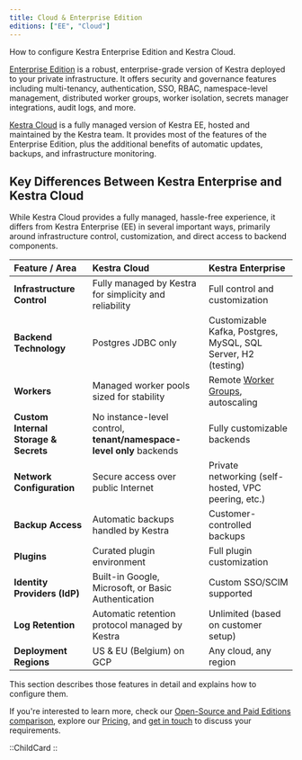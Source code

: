 ```yaml
---
title: Cloud & Enterprise Edition
editions: ["EE", "Cloud"]
---
```


How to configure Kestra Enterprise Edition and Kestra Cloud.

[Enterprise Edition](/enterprise) is a robust, enterprise-grade version of Kestra deployed to your private infrastructure. It offers security and governance features including multi-tenancy, authentication, SSO, RBAC, namespace-level management, distributed worker groups, worker isolation, secrets manager integrations, audit logs, and more.

[Kestra Cloud](/cloud) is a fully managed version of Kestra EE, hosted and maintained by the Kestra team. It provides most of the features of the Enterprise Edition, plus the additional benefits of automatic updates, backups, and infrastructure monitoring.

## Key Differences Between Kestra Enterprise and Kestra Cloud

While Kestra Cloud provides a fully managed, hassle-free experience, it differs from Kestra Enterprise (EE) in several important ways, primarily around infrastructure control, customization, and direct access to backend components.

| Feature / Area                    | Kestra Cloud                                       | Kestra Enterprise                        |
| :--------------------------------- | :------------------------------------------------ | :--------------------------------------- |
| **Infrastructure Control**         | Fully managed by Kestra for simplicity and reliability               | Full control and customization          |
| **Backend Technology**             | Postgres JDBC only                                | Customizable Kafka, Postgres, MySQL, SQL Server, H2 (testing)   |
| **Workers**                        | Managed worker pools sized for stability                  | Remote [Worker Groups](04.scalability/worker-group.md), autoscaling        |
| **Custom Internal Storage & Secrets**              | No instance-level control, **tenant/namespace-level only** backends            | Fully customizable backends              |
| **Network Configuration**          | Secure access over public Internet                             | Private networking (self-hosted, VPC peering, etc.)   |
| **Backup Access**                  | Automatic backups handled by Kestra                 | Customer-controlled backups              |
| **Plugins**                        | Curated plugin environment                                | Full plugin customization                |
| **Identity Providers (IdP)**        | Built-in Google, Microsoft, or Basic Authentication                | Custom SSO/SCIM supported                 |
| **Log Retention**                  | Automatic retention protocol managed by Kestra      | Unlimited (based on customer setup)      |
| **Deployment Regions**             | US & EU (Belgium) on GCP                          | Any cloud, any region                    |

This section describes those features in detail and explains how to configure them.

If you're interested to learn more, check our [Open-Source and Paid Editions comparison](../oss-vs-paid.md), explore our [Pricing](/pricing), and [get in touch](/demo) to discuss your requirements.

::ChildCard
::
